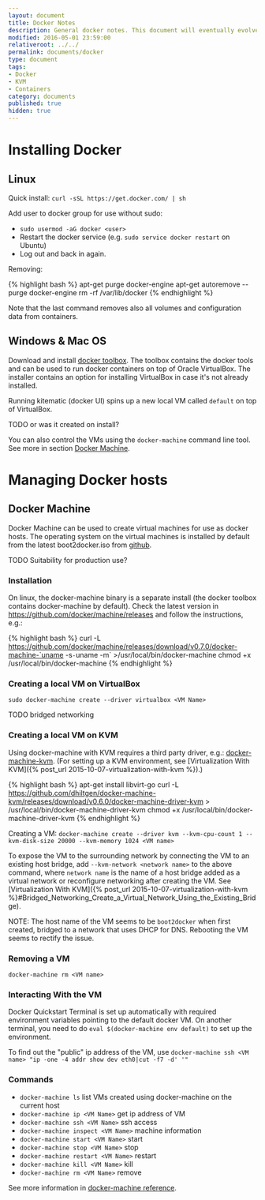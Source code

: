 ```yaml
---
layout: document
title: Docker Notes 
description: General docker notes. This document will eventually evolve and branch out to multiple documents.
modified: 2016-05-01 23:59:00
relativeroot: ../../
permalink: documents/docker
type: document
tags:
- Docker
- KVM
- Containers
category: documents
published: true
hidden: true
---
```


Installing Docker
===========

Linux
------

Quick install: `curl -sSL https://get.docker.com/ | sh`

Add user to docker group for use without sudo:

- `sudo usermod -aG docker <user>`
- Restart the docker service (e.g. `sudo service docker restart` on Ubuntu)
- Log out and back in again.

Removing:

{% highlight bash %}
apt-get purge docker-engine
apt-get autoremove --purge docker-engine
rm -rf /var/lib/docker
{% endhighlight %}

Note that the last command removes also all volumes and configuration data from containers.

Windows & Mac OS
----------------------

Download and install [docker toolbox](https://www.docker.com/products/docker-toolbox).
The toolbox contains the docker tools and can be used to run docker containers on top of Oracle VirtualBox.
The installer contains an option for installing VirtualBox in case it's not already installed.

Running kitematic (docker UI) spins up a new local VM called `default` on top of VirtualBox.

TODO or was it created on install?

You can also control the VMs using the `docker-machine` command line tool. See more in section [Docker Machine](#Docker_Machine).

Managing Docker hosts
====================

Docker Machine
-----------------------

Docker Machine can be used to create virtual machines for use as docker hosts.
The operating system on the virtual machines is installed by default from the latest boot2docker.iso from [github](https://github.com/boot2docker/boot2docker/releases/).

TODO Suitability for production use?

### Installation

On linux, the docker-machine binary is a separate install (the docker toolbox contains docker-machine by default).
Check the latest version in https://github.com/docker/machine/releases and follow the instructions, e.g.:

{% highlight bash %}
curl -L https://github.com/docker/machine/releases/download/v0.7.0/docker-machine-`uname -s`-`uname -m` >/usr/local/bin/docker-machine
chmod +x /usr/local/bin/docker-machine
{% endhighlight %}

### Creating a local VM on VirtualBox

`sudo docker-machine create --driver virtualbox <VM Name>`

TODO bridged networking

### Creating a local VM on KVM

Using docker-machine with KVM requires a third party driver, e.g.: [docker-machine-kvm](https://github.com/dhiltgen/docker-machine-kvm).
(For setting up a KVM environment, see [Virtualization With KVM]({% post_url 2015-10-07-virtualization-with-kvm %}).)

{% highlight bash %}
apt-get install libvirt-go
curl -L https://github.com/dhiltgen/docker-machine-kvm/releases/download/v0.6.0/docker-machine-driver-kvm > /usr/local/bin/docker-machine-driver-kvm
chmod +x /usr/local/bin/docker-machine-driver-kvm
{% endhighlight %}

Creating a VM: `docker-machine create --driver kvm --kvm-cpu-count 1 --kvm-disk-size 20000 --kvm-memory 1024 <VM name>`

To expose the VM to the surrounding network by connecting the VM to an existing host bridge, add `--kvm-network <network name>` to the above command, where `network name` is the name of a host bridge added as a virtual network or reconfigure networking after creating the VM.
See [Virtualization With KVM]({% post_url 2015-10-07-virtualization-with-kvm %}#Bridged_Networking_Create_a_Virtual_Network_Using_the_Existing_Bridge).

NOTE: The host name of the VM seems to be `boot2docker` when first created, bridged to a network that uses DHCP for DNS.
Rebooting the VM seems to rectify the issue.

### Removing a VM

`docker-machine rm <VM name>`

### Interacting With the VM

Docker Quickstart Terminal is set up automatically with required environment variables pointing to the default docker VM.
On another terminal, you need to do `eval $(docker-machine env default)` to set up the environment.

To find out the "public" ip address of the VM, use `docker-machine ssh <VM name> "ip -one -4 addr show dev eth0|cut -f7 -d' '"`

### Commands

- `docker-machine ls` list VMs created using docker-machine on the current host
- `docker-machine ip <VM Name>` get ip address of VM
- `docker-machine ssh <VM Name>` ssh access
- `docker-machine inspect <VM Name>` machine information
- `docker-machine start <VM Name>` start
- `docker-machine stop <VM Name>` stop
- `docker-machine restart <VM Name>` restart
- `docker-machine kill <VM Name>` kill
- `docker-machine rm <VM Name>` remove

See more information in [docker-machine reference](https://docs.docker.com/machine/reference/).
